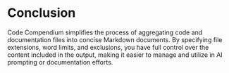 
# Conclusion

Code Compendium simplifies the process of aggregating code and documentation files into concise Markdown documents. By specifying file extensions, word limits, and exclusions, you have full control over the content included in the output, making it easier to manage and utilize in AI prompting or documentation efforts.
